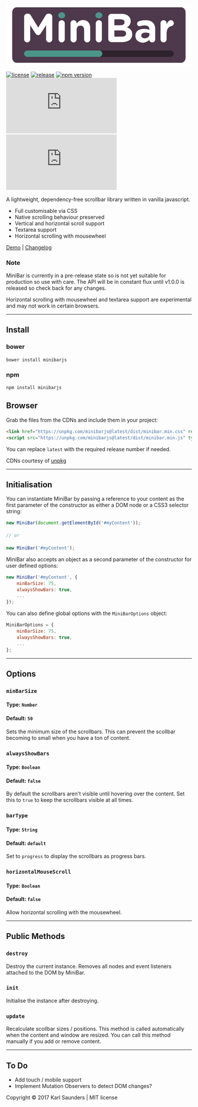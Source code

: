 ![MiniBar](/docs/img/minibar_logo_medium.png?raw=true "MiniBar")

[![license](https://img.shields.io/github/license/mashape/apistatus.svg)](https://github.com/Mobius1/MiniBar/blob/master/LICENSE)
[![release](https://img.shields.io/badge/release-0.1.11-orange.svg?style=flat)](https://github.com/Mobius1/MiniBar/releases)
[![npm version](https://badge.fury.io/js/minibarjs.svg)](https://badge.fury.io/js/minibarjs)
![](http://img.badgesize.io/Mobius1/MiniBar/master/dist/minibar.min.js)
![](http://img.badgesize.io/Mobius1/MiniBar/master/dist/minibar.min.js?compression=gzip&label=gzipped)

A lightweight, dependency-free scrollbar library written in vanilla javascript.

* Full customisable via CSS
* Native scrolling behaviour preserved
* Vertical and horizontal scroll support
* Textarea support
* Horizontal scrolling with mousewheel

[Demo](https://mobius1.github.io/MiniBar/) | [Changelog](https://github.com/Mobius1/MiniBar/releases)

### Note

MiniBar is currently in a pre-release state so is not yet suitable for production so use with care. The API will be in constant flux until v1.0.0 is released so check back for any changes.

Horizontal scrolling with mousewheel and textarea support are experimental and may not work in certain browsers.

---

## Install

### bower

```
bower install minibarjs
```

### npm

```
npm install minibarjs
```

## Browser

Grab the files from the CDNs and include them in your project:

```html
<link href="https://unpkg.com/minibarjs@latest/dist/minibar.min.css" rel="stylesheet" type="text/css">
<script src="https://unpkg.com/minibarjs@latest/dist/minibar.min.js" type="text/javascript"></script>
```

You can replace `latest` with the required release number if needed.

CDNs courtesy of [unpkg](https://unpkg.com/#/)

---

## Initialisation

You can instantiate MiniBar by passing a reference to your content as the first parameter of the constructor as either a DOM node or a CSS3 selector string:

```javascript
new MiniBar(document.getElementById('#myContent'));

// or

new MiniBar('#myContent');
```

MiniBar also accepts an object as a second parameter of the constructor for user defined options:

```javascript
new MiniBar('#myContent', {
    minBarSize: 75,
    alwaysShowBars: true,
    ...
});
```

You can also define global options with the `MiniBarOptions` object:

```javascript
MiniBarOptions = {
    minBarSize: 75,
    alwaysShowBars: true,
    ...
};
```

---

## Options

### `minBarSize`
#### Type: `Number`
#### Default: `50`

Sets the minimum size of the scrollbars. This can prevent the scollbar becoming to small when you have a ton of content.


### `alwaysShowBars`
#### Type: `Boolean`
#### Default: `false`

By default the scrollbars aren't visible until hovering over the content. Set this to `true` to keep the scrollbars visible at all times.


### `barType`
#### Type: `String`
#### Default: `default`

Set to `progress` to display the scrollbars as progress bars.


### `horizontalMouseScroll`
#### Type: `Boolean`
#### Default: `false`

Allow horizontal scrolling with the mousewheel.

---

## Public Methods

### `destroy`

Destroy the current instance. Removes all nodes and event listeners attached to the DOM by MiniBar.


### `init`

Initialise the instance after destroying.


### `update`

Recalculate scollbar sizes / positions. This method is called automatically when the content and window are resized. You can call this method manually if you add or remove content.

---

## To Do

* Add touch / mobile support
* Implement Mutation Observers to detect DOM changes?

Copyright © 2017 Karl Saunders | MIT license
